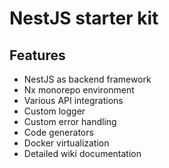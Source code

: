 # NestJS starter kit

## Features

- NestJS as backend framework
- Nx monorepo environment
- Various API integrations
- Custom logger
- Custom error handling
- Code generators
- Docker virtualization
- Detailed wiki documentation
